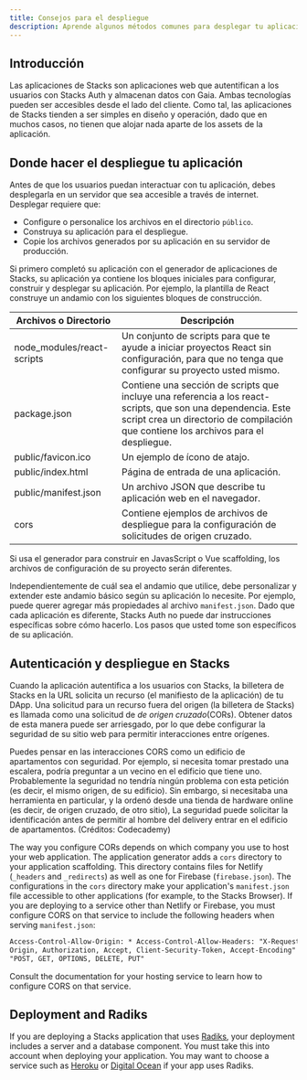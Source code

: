 ```yaml
---
title: Consejos para el despliegue
description: Aprende algunos métodos comunes para desplegar tu aplicación.
---
```


## Introducción

Las aplicaciones de Stacks son aplicaciones web que autentifican a los usuarios con Stacks Auth y almacenan datos con Gaia. Ambas tecnologías pueden ser accesibles desde el lado del cliente. Como tal, las aplicaciones de Stacks tienden a ser simples en diseño y operación, dado que en muchos casos, no tienen que alojar nada aparte de los assets de la aplicación.

## Donde hacer el despliegue tu aplicación

Antes de que los usuarios puedan interactuar con tu aplicación, debes desplegarla en un servidor que sea accesible a través de internet. Desplegar requiere que:

- Configure o personalice los archivos en el directorio `público`.
- Construya su aplicación para el despliegue.
- Copie los archivos generados por su aplicación en su servidor de producción.

Si primero completó su aplicación con el generador de aplicaciones de Stacks, su aplicación ya contiene los bloques iniciales para configurar, construir y desplegar su aplicación. Por ejemplo, la plantilla de React construye un andamio con los siguientes bloques de construcción.

| Archivos o Directorio      | Descripción                                                                                                                                                                                          |
| -------------------------- | ---------------------------------------------------------------------------------------------------------------------------------------------------------------------------------------------------- |
| node_modules/react-scripts | Un conjunto de scripts para que te ayude a iniciar proyectos React sin configuración, para que no tenga que configurar su proyecto usted mismo.                                                      |
| package.json               | Contiene una sección de scripts que incluye una referencia a los react-scripts, que son una dependencia. Este script crea un directorio de compilación que contiene los archivos para el despliegue. |
| public/favicon.ico         | Un ejemplo de ícono de atajo.                                                                                                                                                                        |
| public/index.html          | Página de entrada de una aplicación.                                                                                                                                                                 |
| public/manifest.json       | Un archivo JSON que describe tu aplicación web en el navegador.                                                                                                                                      |
| cors                       | Contiene ejemplos de archivos de despliegue para la configuración de solicitudes de origen cruzado.                                                                                                  |

Si usa el generador para construir en JavasScript o Vue scaffolding, los archivos de configuración de su proyecto serán diferentes.

Independientemente de cuál sea el andamio que utilice, debe personalizar y extender este andamio básico según su aplicación lo necesite. Por ejemplo, puede querer agregar más propiedades al archivo `manifest.json`. Dado que cada aplicación es diferente, Stacks Auth no puede dar instrucciones específicas sobre cómo hacerlo. Los pasos que usted tome son específicos de su aplicación.

## Autenticación y despliegue en Stacks

Cuando la aplicación autentifica a los usuarios con Stacks, la billetera de Stacks en la URL solicita un recurso (el manifiesto de la aplicación) de tu DApp. Una solicitud para un recurso fuera del origen (la billetera de Stacks) es llamada como una solicitud de _de origen cruzado_(CORs). Obtener datos de esta manera puede ser arriesgado, por lo que debe configurar la seguridad de su sitio web para permitir interacciones entre orígenes.

Puedes pensar en las interacciones CORS como un edificio de apartamentos con seguridad. Por ejemplo, si necesita tomar prestado una escalera, podría preguntar a un vecino en el edificio que tiene uno. Probablemente la seguridad no tendría ningún problema con esta petición (es decir, el mismo origen, de su edificio). Sin embargo, si necesitaba una herramienta en particular, y la ordenó desde una tienda de hardware online (es decir, de origen cruzado, de otro sitio), La seguridad puede solicitar la identificación antes de permitir al hombre del delivery entrar en el edificio de apartamentos. (Créditos: Codecademy)

The way you configure CORs depends on which company you use to host your web application. The application generator adds a `cors` directory to your application scaffolding. This directory contains files for Netlify (`_headers` and `_redirects`) as well as one for Firebase (`firebase.json`). The configurations in the `cors` directory make your application's `manifest.json` file accessible to other applications (for example, to the Stacks Browser). If you are deploying to a service other than Netlify or Firebase, you must configure CORS on that service to include the following headers when serving `manifest.json`:

```html
Access-Control-Allow-Origin: * Access-Control-Allow-Headers: "X-Requested-With, Content-Type,
Origin, Authorization, Accept, Client-Security-Token, Accept-Encoding" Access-Control-Allow-Methods:
"POST, GET, OPTIONS, DELETE, PUT"
```

Consult the documentation for your hosting service to learn how to configure CORS on that service.

## Deployment and Radiks

If you are deploying a Stacks application that uses [Radiks](https://github.com/stacks-network/radiks), your deployment includes a server and a database component. You must take this into account when deploying your application. You may want to choose a service such as [Heroku](https://www.heroku.com) or [Digital Ocean](https://www.digitalocean.com) if your app uses Radiks.
